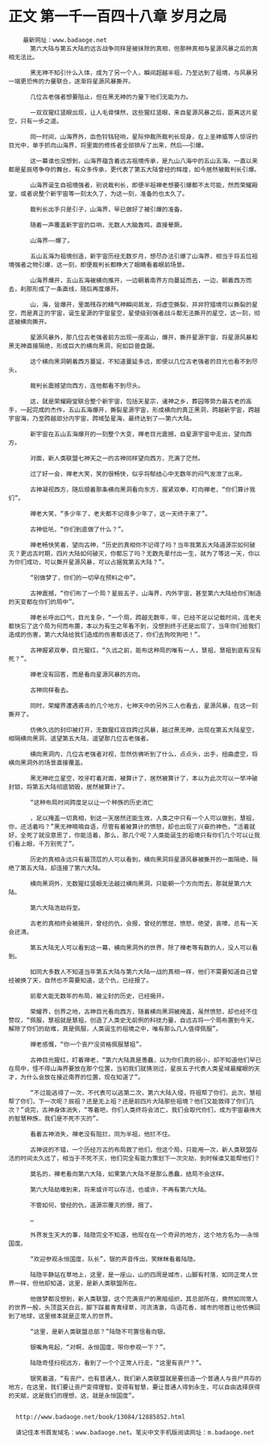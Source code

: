 # 正文 第一千一百四十八章 岁月之局
        最新网址：www.badaoge.net
          第六大陆与第五大陆的远古战争同样是被抹除的真相，但那种真相与星源风暴之后的真相无法比。
      
          黑无神不知引什么入体，成为了另一个人，瞬间超越半祖，乃至达到了祖境，与风暴另一端更恐怖的力量联合，逐渐将星源风暴撕开。
      
          几位古老强者想要阻止，但在黑无神的力量下他们无能为力。
      
          一双双猩红竖眼出现，让人毛骨悚然，这些猩红竖眼，来自星源风暴之后，距离这片星空，只有一步之遥。
      
          同一时间，山海界外，血色铃铛轻响，星际仲裁所裁判长现身，在上圣神威等人惊讶的目光中，单手抓向山海界，将里面的修炼者全部排斥了出来，然后——引爆。
      
          这一幕谁也没想到，山海界蕴含着远古祖境传承，是九山八海中的五山五海，一直以来都是星辰塔争夺的舞台，有众多传承，更代表了第五大陆曾经的辉煌，如今居然被裁判长引爆。
      
          山海界诞生自祖境强者，别说裁判长，即便半祖禅老想要引爆都不太可能，然而荣耀殿堂，或者说整个新宇宙等一刻太久了，为这一刻，准备的也太久了。
      
          裁判长出手只是引子，山海界，早已做好了被引爆的准备。
      
          随着一声覆盖新宇宙的巨响，无数人大脑轰鸣，直接晕厥。
      
          山海界——爆了。
      
          五山五海为祖境创造，新宇宙历经无数岁月，想尽办法引爆了山海界，相当于将五位祖境强者之物引爆，这一刻，即便裁判长都睁大了眼睛看着眼前场景。
      
          山海界爆开，五山五海被横向推开，一边朝着南界方向蔓延而去，一边，朝着西方而去，刹那形成了一条直线，随后再度爆开。
      
          山，海，皆爆开，里面残存的精气神瞬间蒸发，将虚空撕裂，并非狩猎境可以撕裂的星空，而是真正的宇宙，诞生星源的宇宙星空，星使级别强者战斗都无法撕开的星空，这一刻，彻底被横向撕开。
      
          星源风暴外，那几位古老强者前方出现一座高山，爆开，撕开星源宇宙，将星源风暴和黑无神直接隔绝，形成巨大的横向黑洞，宛如巨兽盘踞。
      
          这个横向黑洞朝着西方蔓延，不知道蔓延多远，即便以几位古老强者的目光也看不到尽头。
      
          裁判长震撼望向西方，连他都看不到尽头。
      
          这，就是荣耀殿堂联合整个新宇宙，包括天星宗，诸神之乡，葬园等势力最古老的高手，一起完成的杰作，五山五海爆开，撕裂星源宇宙，形成横向的真正黑洞，跨越新宇宙，跨越宇宙海，乃至跨越部分内宇宙，跨域坠星海，最终达到了——第六大陆。
      
          新宇宙在五山五海爆开的一刻整个大变，禅老目光震撼，自星源宇宙中走出，望向西方。
      
          对面，新人类联盟七神天之一的古神同样望向西方，充满了茫然。
      
          过了好一会，禅老大笑，笑的很畅快，似乎将郁结心中无数年的闷气发泄了出来。
      
          古神凝视西方，随后顺着那条横向黑洞看向东方，握紧双拳，盯向禅老，“你们算计我们”。
      
          禅老大笑，“多少年了，老夫都不记得多少年了，这一天终于来了”。
      
          古神低吼，“你们到底做了什么？”。
      
          禅老畅快笑着，望向古神，“历史的真相你不记得了吗？当年我第五大陆道源宗如何破灭？更远古时期，四片大陆如何破灭，你都忘了吗？无数先辈付出一生，就为了等这一天，你以为你们成功，可以撕开星源风暴，可以占据我第五大陆？”。
      
          “别做梦了，你们的一切早在预料之中”。
      
          古神震撼，“你们布了一个局？星辰五子，山海界，内外宇宙，甚至第六大陆给你们制造的天变都在你们的局中”。
      
          禅老长呼出口气，目光复杂，“一个局，跨越无数年，年，已经不足以记载时间，连老夫都快忘了这个局为何而布置，本以为有生之年看不到，没想到终于还是出现了，当年你们给我们造成的伤害，第六大陆给我们造成的伤害都该还了，你们去狗咬狗吧！”。
      
          古神握紧双拳，目光猩红，“久远之前，能布这种局的唯有一人，慧祖，慧祖到底有没有死？”。
      
          禅老没有回答，而是看向星源风暴的方向。
      
          古神同样看去。
      
          同时，荣耀界遭遇袭击的几个地方，七神天中的另外三人也看去，星源风暴，在这一刻撕开了。
      
          仿佛久远的封印被打开，无数猩红双目跨过风暴，越过黑无神，出现在第五大陆星空，相隔横向黑洞，遥望第五大陆，遥望那几位古老强者。
      
          横向黑洞内，几位古老强者对视，忽然仿佛听到了什么，点点头，出手，扭曲虚空，将横向黑洞外的场景直接覆盖。
      
          黑无神屹立星空，咬牙盯着对面，被算计了，居然被算计了，本以为此次可以一举冲破封锁，将第五大陆彻底销毁，居然被算计了。
      
          “这种布局时间跨度足以让一个种族的历史消亡
      
          ，足以掩盖一切真相，到这一天居然还能生效，人类之中只有一个人可以做到，慧祖，你，还活着吗？”黑无神喃喃自语，尽管有着被算计的愤怒，却也出现了兴奋的神色，“活着就好，全死了就没意思了，你能活着，那么，那几个呢？人类能诞生的祖境只有你们几个可以让我们看上眼，千万别死了”。
      
          历史的真相永远只有最顶层的人可以看到，横向黑洞将星源风暴被撕开的一面隔绝，隔绝了第五大陆，却连接了第六大陆。
      
          横向黑洞外，无数猩红竖眼无法越过横向黑洞，只能朝一个方向而去，那就是第六大陆。
      
          第六大陆浩劫将至。
      
          古老的真相终会被揭开，曾经的仇，会报，曾经的憋屈，愤怒，绝望，哀嚎，总有一天会还清。
      
          第五大陆无人可以看到这一幕，横向黑洞外的世界，除了禅老等有数的人，没人可以看到。
      
          如同大多数人不知道当年第五大陆与第六大陆一战的真相一样，他们不需要知道自己曾经被换了天，自然也不需要知道，这个仇，已经报了。
      
          前辈大能无数年的布局，被尘封的历史，已经揭开。
      
          荣耀界，创界之地，古神目光看向西方，随着横向黑洞被掩盖，虽然愤怒，却也经不住赞叹，“佩服，慧祖就是慧祖，创造了人类史无前例的科技力量，自远古将一个局布置到今天，解除了你们的劫难，真是佩服，人类诞生的祖境之中，唯有那么几人值得佩服”。
      
          禅老感慨，“你一个丧尸没资格佩服慧祖”。
      
          古神目光猩红，盯着禅老，“第六大陆真是愚蠢，以为你们真的弱小，却不知道他们早已在局中，怪不得山海界要放在那个位置，当初我们就猜测过，星辰五子代表人类星域最耀眼的天才，为什么会放在接近南界的位置，现在知道了”。
      
          “不过能逃得了一次，不代表可以逃第二次，第六大陆入侵，符祖帮了你们，此次，慧祖帮了你们，下一次呢？辰祖？还是无上祖？还是前四片大陆那些祖境？他们又能救得了你们几次？”说完，古神身体消失，“等着吧，你们人类终将会消亡，我们会取代你们，成为宇宙最伟大的智慧种族，我们是不死不灭的”。
      
          看着古神消失，禅老没有阻拦，同为半祖，他拦不住。
      
          古神说的不错，一个历经万古的布局救了他们，但这个局，只能用一次，新人类联盟存活的时间太久远了，相当于不死不灭，他们完全有能力策划下一次灾劫，到时候谁又能帮他们？
      
          莫名的，禅老看向第六大陆，如果第六大陆不是那么愚蠢，结局不会这样。
      
          第六大陆劫难到来，将来或许可以存活，也或许，不再有第六大陆。
      
          不管如何，曾经的仇，道源宗覆灭的恨，报了。
      
          …
      
          外界发生天大的事，陆隐完全不知道，他现在在一个奇异的地方，这个地方名为——永恒国度。
      
          “欢迎参观永恒国度，队长”，银的声音传出，笑眯眯看着陆隐。
      
          陆隐平静站在草地上，这里，是一座山，山的四周是城市，山脚有村落，如同正常人世界一样，但他却知道，这里，是新人类联盟所在。
      
          他做梦都没想到，新人类联盟，这个充满丧尸的黑暗组织，其总部所在，竟然如同常人的世界一般，头顶蓝天白云，脚下踩着青青绿草，河流清澈，鸟语花香，城市的喧嚣让他仿佛回到了地球，这里根本就是正常人的世界。
      
          “这里，是新人类联盟总部？”陆隐不可置信看向银。
      
          银嘴角弯起，“对啊，永恒国度，带你参观一下？”。
      
          陆隐奇怪扫视远方，看到了一个个正常人行走，“这里有丧尸？”。
      
          银笑着道，“有丧尸，也有普通人，我们新人类联盟就是要创造一个普通人与丧尸共存的地方，在这里，我们要让丧尸变得理智，变得有智慧，要让普通人得到永生，可以自由选择获得的天赋，这是我们的理想，这，就是永恒国度”。
      
      
      http://www.badaoge.net/book/13084/12885852.html
      
      请记住本书首发域名：www.badaoge.net。笔尖中文手机版阅读网址：m.badaoge.net